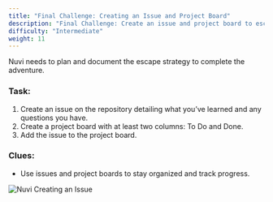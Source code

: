 ```yaml
---
title: "Final Challenge: Creating an Issue and Project Board"
description: "Final Challenge: Create an issue and project board to escape the room."
difficulty: "Intermediate"
weight: 11
---
```


Nuvi needs to plan and document the escape strategy to complete the adventure.

### Task:
1. Create an issue on the repository detailing what you’ve learned and any questions you have.
2. Create a project board with at least two columns: To Do and Done.
3. Add the issue to the project board.

### Clues:
- Use issues and project boards to stay organized and track progress.

![Nuvi Creating an Issue](/images/nuvi_issue.png)
